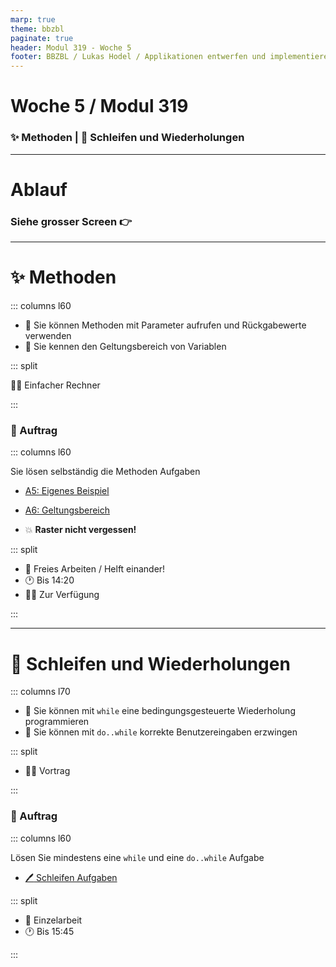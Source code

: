 ```yaml
---
marp: true
theme: bbzbl
paginate: true
header: Modul 319 - Woche 5
footer: BBZBL / Lukas Hodel / Applikationen entwerfen und implementieren
---
```


<!-- _class: big center -->

# Woche 5 / Modul 319

### :sparkles: Methoden | 🔁 Schleifen und Wiederholungen

---

<!-- _class: big center -->

# Ablauf

### Siehe grosser Screen :point_right:

---

<!-- _class: emoji-list -->

# :sparkles: Methoden

::: columns l60

- :dart: Sie können Methoden mit Parameter aufrufen und Rückgabewerte verwenden
- :dart: Sie kennen den Geltungsbereich von Variablen

::: split

:man_teacher: Einfacher Rechner

:::

### :pencil: Auftrag

::: columns l60

Sie lösen selbständig die Methoden Aufgaben

- [A5: Eigenes Beispiel](https://codingluke.github.io/bbzbl-modul-319/docs/woche04/4a-methoden-fehleranalyse/aufgaben.md#pen-a5-eigenes-beispiel-star2)
- [A6: Geltungsbereich](/https://codingluke.github.io/bbzbl-modul-319/docs/woche04/4a-methoden-fehleranalyse/aufgaben.md#pen-a6-geltungsbereich)

- :boom: **Raster nicht vergessen!**

::: split

- :dna: Freies Arbeiten / Helft einander!
- :clock1: Bis 14:20
- :man_teacher: Zur Verfügung

:::

---

<!-- _class: emoji-list -->

# 🔁 Schleifen und Wiederholungen

::: columns l70

- :dart: Sie können mit `while` eine bedingungsgesteuerte Wiederholung programmieren
- :dart: Sie können mit `do..while` korrekte Benutzereingaben erzwingen

::: split

- :man_teacher: Vortrag

:::

### :pencil: Auftrag

::: columns l60

Lösen Sie mindestens eine `while` und eine `do..while` Aufgabe

- [:pen: Schleifen Aufgaben](https://codingluke.github.io/bbzbl-modul-319/docs/woche05/5a-while/aufgaben.md)

::: split

- :dna: Einzelarbeit
- :clock1: Bis 15:45

:::
